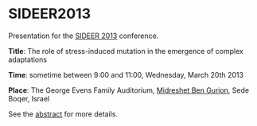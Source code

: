 # SIDEER2013

Presentation for the [SIDEER 2013](http://www.bgu.ac.il/BIDR/conf/sideergrads/SIDEER_symposium/homepage.html) conference.

**Title**: The role of stress-induced mutation in the emergence of complex adaptations

**Time**: sometime between 9:00 and 11:00, Wednesday, March 20th  2013

**Place**: The George Evens Family Auditorium, [Midreshet Ben Gurion], Sede Boqer, Israel

See the [abstract](https://github.com/yoavram/SIDEER2013/blob/master/abstract.pdf?raw=true) for more details.

[Midreshet Ben Gurion]: https://maps.google.com/maps?q=Midreshet+Ben+Gurion,+Sde+Boker,+Israel&hl=iw&ie=UTF8&ll=30.850465,34.781688&spn=46.231013,56.513672&sll=37.0625,-95.677068&sspn=52.77044,79.013672&t=v&hq=Midreshet+Ben+Gurion,&hnear=%D7%A9%D7%93%D7%94+%D7%91%D7%95%D7%A7%D7%A8,+%D7%99%D7%A9%D7%A8%D7%90%D7%9C&z=4
